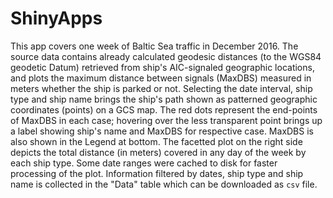 # ShinyApps
This app covers one week of Baltic Sea traffic in December 2016. 
The source data contains already calculated geodesic distances (to the WGS84 geodetic Datum) retrieved from ship's AIC-signaled geographic locations, and plots the maximum distance between signals (MaxDBS) measured in meters whether the ship is parked or not.
Selecting the date interval, ship type and ship name brings the ship's path shown as patterned geographic coordinates (points) on a GCS map. 
The red dots represent the end-points of MaxDBS in each case; hovering over the less transparent point brings up a label showing ship's name and MaxDBS for respective case. MaxDBS is also shown in the Legend at bottom.
The facetted plot on the right side depicts the total distance (in meters) covered in any day of the week by each ship type. Some date ranges were cached to disk for faster processing of the plot.
Information filtered by dates, ship type and ship name is collected in the "Data" table which can be downloaded as `csv` file.
